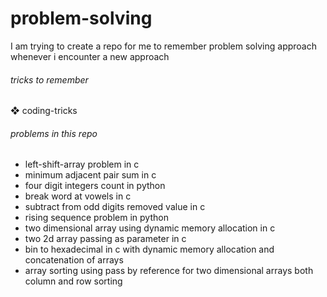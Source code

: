 # problem-solving
I am trying to create a repo for me to remember problem solving approach whenever i encounter a new approach

###### tricks to remember

❖ coding-tricks

###### problems in this repo

+ left-shift-array problem in c
+ minimum adjacent pair sum in c
+ four digit integers count in python
+ break word at vowels in c
+ subtract from odd digits removed value in c
+ rising sequence problem in python
+ two dimensional array using dynamic memory allocation in c
+ two 2d array passing as parameter in c
+ bin to hexadecimal in c with dynamic memory allocation and concatenation of arrays
+ array sorting using pass by reference for two dimensional arrays both column and row sorting
